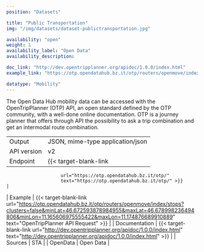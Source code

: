 ```yaml
---
position: "Datasets"

title: "Public Transportation"
img: "/img/datasets/dataset-publictransportation.jpg"

availability: "open"
weight: 1
availability_label: "Open Data"
availability_description: 

doc_link: "http://dev.opentripplanner.org/apidoc/1.0.0/index.html"
example_link: "https://otp.opendatahub.bz.it/otp/routers/openmove/index/stops?clusters=false&minLat=46.672593878984955&maxLat=46.678998236494806&minLon=11.165606975555422&maxLon=11.174876689910889 "

datatype: "Mobility"
---
```


The Open Data Hub mobility data can be accessed with the OpenTripPlanner (OTP) API, an open standard defined by the OTP community, with a well-done online documentation.  OTP is a journey planner that offers through API the possibility to ask a trip combination and get an intermodal route combination. 

|             |                                                                                                                                                                                                                                                       |
| :---------- | ----------------------------------------------------------------------------------------------------------------------------------------------------------------------------------------------------------------------------------------------------- |
| Output      | JSON, mime-type application/json                                                                                                                                                                                                                      |
| API version | v2                                                                                                                                                                                                                                                    |
| Endpoint | {{< target-blank-link
                        url="https://otp.opendatahub.bz.it/otp/"
                        text="https://otp.opendatahub.bz.it/otp/" >}}                                                                                                                                                                                                              |
| Example | {{< target-blank-link
                        url="https://otp.opendatahub.bz.it/otp/routers/openmove/index/stops?clusters=false&minLat=46.672593878984955&maxLat=46.678998236494806&minLon=11.165606975555422&maxLon=11.174876689910889"
                        text="OpenTripPlanner API Request" >}}                          |
| Documentation | {{< target-blank-link
                        url="http://dev.opentripplanner.org/apidoc/1.0.0/index.html"
                        text="http://dev.opentripplanner.org/apidoc/1.0.0/index.html" >}}  |
| Sources     | STA                                                                                                                                                                                            |
| OpenData    | Open Data                                                                                                                                                                                                                                             |
